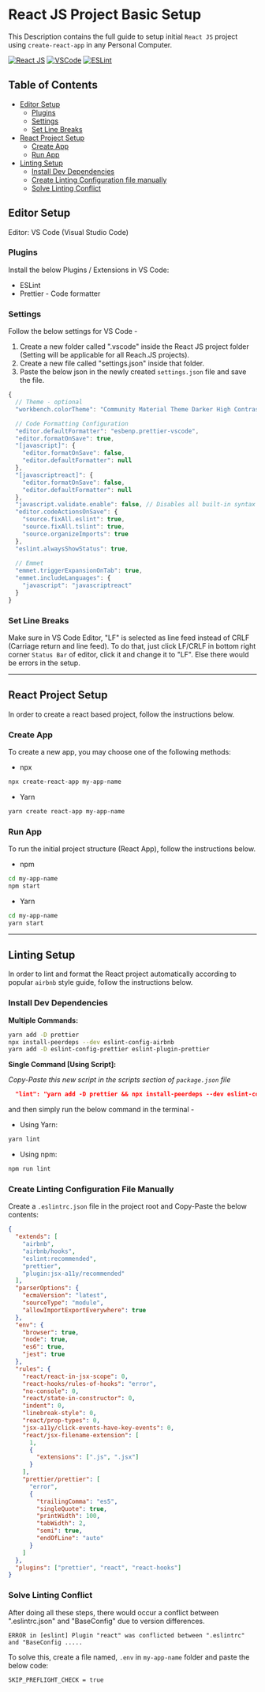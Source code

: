 # React JS Project Basic Setup #

This Description contains the full guide to setup initial `React JS` project using `create-react-app` in any Personal Computer.

[![React JS](https://img.shields.io/badge/React.js-61DAFB?style=for-the-badge&logo=React&logoColor=black)](#)
[![VSCode](https://img.shields.io/badge/Visual_Studio_Code-007ACC?style=for-the-badge&logo=visual%20studio%20code&logoColor=white)](#)
[![ESLint](https://img.shields.io/badge/ESLint-4B32C3?style=for-the-badge&logo=ESLint&logoColor=white)](#)
  
## Table of Contents

- [Editor Setup](#editor-setup)
  - [Plugins](#plugins)
  - [Settings](#settings)
  - [Set Line Breaks](#set-line-breaks)
- [React Project Setup](#react-project-setup)
  - [Create App](#create-app)
  - [Run App](#run-app)
- [Linting Setup](#linting-setup)
  - [Install Dev Dependencies](#install-dev-dependencies)
  - [Create Linting Configuration file manually](#create-linting-configuration-file-manually)
  - [Solve Linting Conflict](#solve-linting-conflict)


## Editor Setup

  Editor: VS Code (Visual Studio Code)
  
### Plugins

Install the below Plugins / Extensions in VS Code:

- ESLint
- Prettier - Code formatter

### Settings

Follow the below settings for VS Code -

1. Create a new folder called ".vscode" inside the React JS project folder (Setting will be applicable for all Reach.JS projects).
2. Create a new file called "settings.json" inside that folder.
3. Paste the below json in the newly created `settings.json` file and save the file.

```js
{
  // Theme - optional 
  "workbench.colorTheme": "Community Material Theme Darker High Contrast",

  // Code Formatting Configuration
  "editor.defaultFormatter": "esbenp.prettier-vscode",
  "editor.formatOnSave": true,
  "[javascript]": {
    "editor.formatOnSave": false,
    "editor.defaultFormatter": null
  },
  "[javascriptreact]": {
    "editor.formatOnSave": false,
    "editor.defaultFormatter": null
  },
  "javascript.validate.enable": false, // Disables all built-in syntax checking
  "editor.codeActionsOnSave": {
    "source.fixAll.eslint": true,
    "source.fixAll.tslint": true,
    "source.organizeImports": true
  },
  "eslint.alwaysShowStatus": true,
  
  // Emmet
  "emmet.triggerExpansionOnTab": true,
  "emmet.includeLanguages": {
    "javascript": "javascriptreact"
  }
}
```

### Set Line Breaks

Make sure in VS Code Editor, "LF" is selected as line feed instead of CRLF (Carriage return and line feed).
To do that, just click LF/CRLF in bottom right corner `Status Bar` of editor, click it and change it to "LF". Else there would be errors in the setup.

<hr>

## React Project Setup

In order to create a react based project, follow the instructions below.

### Create App
To create a new app, you may choose one of the following methods:

- npx
```sh
npx create-react-app my-app-name
```

- Yarn
```sh
yarn create react-app my-app-name
```
### Run App
To run the initial project structure (React App),  follow the instructions below.

- npm
```sh
cd my-app-name
npm start
```

- Yarn
```sh
cd my-app-name
yarn start
```

<hr>

## Linting Setup

In order to lint and format the React project automatically according to popular `airbnb` style guide, follow the instructions below.

### Install Dev Dependencies

**Multiple Commands:**

```sh
yarn add -D prettier
npx install-peerdeps --dev eslint-config-airbnb
yarn add -D eslint-config-prettier eslint-plugin-prettier
```


**Single Command [Using Script]:**

_Copy-Paste this new script in the scripts section of `package.json` file_

```json
  "lint": "yarn add -D prettier && npx install-peerdeps --dev eslint-config-airbnb && yarn add -D eslint-config-prettier eslint-plugin-prettier"
```

and then simply run the below command in the terminal -

- Using Yarn:
```sh
yarn lint
```

- Using npm:
```sh
npm run lint
```

### Create Linting Configuration File Manually

Create a `.eslintrc.json` file in the project root and Copy-Paste the below contents:

```json
{
  "extends": [
    "airbnb",
    "airbnb/hooks",
    "eslint:recommended",
    "prettier",
    "plugin:jsx-a11y/recommended"
  ],
  "parserOptions": {
    "ecmaVersion": "latest",
    "sourceType": "module",
    "allowImportExportEverywhere": true
  },
  "env": {
    "browser": true,
    "node": true,
    "es6": true,
    "jest": true
  },
  "rules": {
    "react/react-in-jsx-scope": 0,
    "react-hooks/rules-of-hooks": "error",
    "no-console": 0,
    "react/state-in-constructor": 0,
    "indent": 0,
    "linebreak-style": 0,
    "react/prop-types": 0,
    "jsx-a11y/click-events-have-key-events": 0,
    "react/jsx-filename-extension": [
      1,
      {
        "extensions": [".js", ".jsx"]
      }
    ],
    "prettier/prettier": [
      "error",
      {
        "trailingComma": "es5",
        "singleQuote": true,
        "printWidth": 100,
        "tabWidth": 2,
        "semi": true,
        "endOfLine": "auto"
      }
    ]
  },
  "plugins": ["prettier", "react", "react-hooks"]
}
```

### Solve Linting Conflict

After doing all these steps, there would occur a conflict between ".eslintrc.json" and "BaseConfig" due to version differences.

`ERROR in [eslint] Plugin "react" was conflicted between ".eslintrc" and "BaseConfig .....`

To solve this, create a file named, `.env` in `my-app-name` folder and paste the below code:

```env
SKIP_PREFLIGHT_CHECK = true
```

